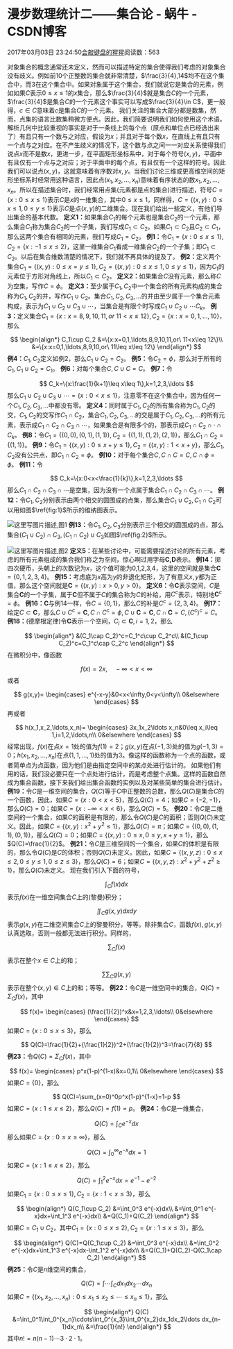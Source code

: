 
# 漫步数理统计二——集合论 - 蜗牛 - CSDN博客


2017年03月03日 23:24:50[会敲键盘的猩猩](https://me.csdn.net/u010182633)阅读数：563


对象集合的概念通常还未定义，然而可以描述特定的集合使得我们考虑的对象集合没有歧义。例如前10个正整数的集合就非常清楚，$\frac{3}{4},14$均不在这个集合中，而3在这个集合中。如果对象属于这个集合，我们就说它是集合的元素，例如如果$C$表示$0\leq x\leq 1$的$x$集合，那么$\frac{3}{4}$就是集合$C$的一个元素，$\frac{3}{4}$是集合$C$的一个元素这个事实可以写成$\frac{3}{4}\in C$，更一般得，$c\in C$意味着$c$是集合$C$的一个元素。
我们关注的集合大部分都是数集，然而，点集的语言比数集稍微方便点。因此，我们简要说明我们如何使用这个术语。 解析几何中比较重视的事实是对于一条线上的每个点（原点和单位点已经选出来了）有且只有一个数与之对应，假设为$x$；并且对于每个数$x$，在直线上有且只有一个点与之对应。在不产生歧义的情况下，这个数与点之间一一对应关系使得我们说点$x$而不是数$x$，更进一步，在平面矩形坐标系中，对于每个符号$(x,y)$，平面中有且仅有一个点与之对应；对于平面中的每个点，有且仅有一个这样的符号。因此我们可以说点$(x,y)$，这就意味着有序数对$x,y$。当我们讨论三维或更高维空间的矩形坐标系时经常用这种语言，因此点$(x_1,x_2,\ldots,x_n)$意味着有序状态的数$x_1,x_2,\ldots,x_n$。所以在描述集合时，我们经常用点集(元素都是点的集合)进行描述，符号$C=\{x:0\leq x\leq 1\}$表示$C$是$x$的一维集合，其中$0\leq x\leq 1$，同样得，$C=\{(x,y):0\leq x\leq 1,0\leq y\leq 1\}$表示$C$是点$(x,y)$的二维集合。现在我们给出一些定义，有他们导出集合的基本代数。
$\textbf{定义1：}$如果集合$C_1$的每个元素也是集合$C_2$的一个元素，那么集合$C_1$称为集合$C_2$的一个子集，我们写成$C_1\subset C_2$。如果$C_1\subset C_2$且$C_2\subset C_1$，那么这两个集合有相同的元素，我们写成$C_1=C_2$。
$\textbf{例1：}$令$C_1=\{x:0\leq x\leq 1\},C_2=\{x:-1\leq x\leq 2\}$，这里一维集合$C_1$看成一维集合$C_2$的一个子集；即$C_1\subset C_2$。以后在集合维数清楚的情况下，我们就不再具体的提及了。
$\textbf{例2：}$定义两个集合$C_1=\{(x,y):0\leq x=y\leq 1\},C_2=\{(x,y):0\leq x\leq 1,0\leq y\leq 1\}$，因为$C_1$的元素位于方形对角线上，所以$C_1\subset C_2$。
$\textbf{定义2：}$如果集合$C$没有元素，那么称$C$为空集，写作$C=\phi$。
$\textbf{定义3：}$至少属于$C_1,C_2$中一个集合的所有元素构成的集合称为$C_1,C_2$的并，写作$C_1\cup C_2$。集合$C_1,C_2,C_3,\ldots$的并由至少属于一个集合元素构成，表示为$C_1\cup C_2\cup C_3\cup\cdots$，当集合是有限个时写成$C_1\cup C_2\cup\cdots C_k$。
$\textbf{例3：}$定义集合$C_1=\{x:x=8,9,10,11,or\ 11<x\leq 12\},C_2=\{x:x=0,1,\ldots,10\}$，那么

$$
\begin{align*}
C_1\cup C_2
&=\{x:x=0,1,\ldots,8,9,10,11,or\ 11<x\leq 12\}\\
&=\{x:x=0,1,\ldots,8,9,10,or\ 11\leq x\leq 12\}
\end{align*}
$$
$\textbf{例4：}$$C_1,C_2$定义如例2，那么$C_1\cup C_2=C_2$。
$\textbf{例5：}$令$C_2=\phi$，那么对于所有的$C_1,C_1\cup C_2=C_1$。
$\textbf{例6：}$对每个集合$C,C\cup C=C$。
$\textbf{例7：}$令

$$
C_k=\{x:\frac{1}{k+1}\leq x\leq 1\},k=1,2,3,\ldots
$$
那么$C_1\cup C_2\cup C_3\cup\cdots=\{x:0<x\leq 1\}$，注意零不在这个集合中，因为任何一个$C_1,C_2,C_3,\ldots$中都没有零。
$\textbf{定义4：}$同时属于$C_1,C_2$的所有集合称为$C_1,C_2$的交，$C_1,C_2$的交写作$C_1\cap C_2$，集合$C_1,C_2,C_3,\ldots$的交是属于$C_1,C_2,C_3,\ldots$的所有元素，表示成$C_1\cap C_2\cap C_3\cap\cdots$，如果集合是有限多个的，那表示成$C_1\cap C_2\cap\cdot\cap C_k$。
$\textbf{例8：}$令$C_1=\{(0,0),(0,1),(1,1)\},C_2=\{(1,1),(1,2),(2,1)\}$，那么$C_1\cap C_2=\{(1,1)\}$。
$\textbf{例9：}$令$C_1=\{(x,y):0\leq x+y\leq 1\},C_2=\{(x,y):1<x+y\}$，那么$C_1,C_2$没有公共点，即$C_1\cap C_2=\phi$。
$\textbf{例10：}$对于每个集合$C,C\cap C=C,C\cap\phi=\phi$。
$\textbf{例11：}$令

$$
C_k=\{x:0<x<\frac{1}{k}\},k=1,2,3,\ldots
$$
那么$C_1\cap C_2\cap C_3\cap\cdots$是空集，因为没有一个点属于集合$C_1\cap C_2\cap C_3\cap\cdots$。
$\textbf{例12：}$令$C_1,C_2$分别表示由两个相交的圆围成的点集，那么集合$C_1\cup C_2,C_1\cap C_2$可以用如图$\ref{fig:1}$所示的维纳图表示。

![这里写图片描述](https://img-blog.csdn.net/20170303232043145?watermark/2/text/aHR0cDovL2Jsb2cuY3Nkbi5uZXQvdTAxMDE4MjYzMw==/font/5a6L5L2T/fontsize/400/fill/I0JBQkFCMA==/dissolve/70/gravity/SouthEast)[ ](https://img-blog.csdn.net/20170303232043145?watermark/2/text/aHR0cDovL2Jsb2cuY3Nkbi5uZXQvdTAxMDE4MjYzMw==/font/5a6L5L2T/fontsize/400/fill/I0JBQkFCMA==/dissolve/70/gravity/SouthEast)
图1
$\textbf{例13：}$令$C_1,C_2,C_3$分别表示三个相交的圆围成的点，那么集合$(C_1\cup C_2)\cap C_3,(C_1\cap C_2)\cup C_3$如图$\ref{fig:2}$所示。

![这里写图片描述](https://img-blog.csdn.net/20170303232132885?watermark/2/text/aHR0cDovL2Jsb2cuY3Nkbi5uZXQvdTAxMDE4MjYzMw==/font/5a6L5L2T/fontsize/400/fill/I0JBQkFCMA==/dissolve/70/gravity/SouthEast)[ ](https://img-blog.csdn.net/20170303232132885?watermark/2/text/aHR0cDovL2Jsb2cuY3Nkbi5uZXQvdTAxMDE4MjYzMw==/font/5a6L5L2T/fontsize/400/fill/I0JBQkFCMA==/dissolve/70/gravity/SouthEast)
图2
$\textbf{定义5：}$在某些讨论中，可能需要描述讨论的所有元素，考虑的所有元素组成的集合我们称之为空间，惊心啊过用字母$\textbf{C,D}$表示。
$\textbf{例14：}$掷四次硬币，头朝上的次数记为$x$，这个值可能为0,1,2,3,4，这里的空间就是集合$\textbf{C}=\{0,1,2,3,4\}$。
$\textbf{例15：}$考虑底为$x$高为$y$的非退化矩形，为了有意义$x,y$都为正值，那么这个空间就是$\textbf{C}=\{(x,y):x>0,y>0\}$。
$\textbf{定义6：}$令$\textbf{C}$表示空间，$C$是集合$\textbf{C}$的一个子集，属于$\textbf{C}$但不属于$C$的集合称为$C$的补给，用$C^c$表示，特别地$\textbf{C}^c=\phi$。
$\textbf{例16：}$$\textbf{C}$与例14一样，令$C=\{0,1\}$，那么$C$的补是$C^c=\{2,3,4\}$。
$\textbf{例17：}$给定$C\subset\textbf{C}$，那么$C\cup C^c=\textbf{C},C\cap C^c=\phi,C\cup\textbf{C}=\textbf{C},C\cap\textbf{C}=C,(C^c)^c=C$。
$\textbf{例18：}$(德摩根定律)令$\textbf{C}$表示一个空间，$C_i\subset\textbf{C},i=1,2$，那么

$$
\begin{align*}
&(C_1\cap C_2)^c=C_1^c\cup C_2^c\\
&(C_1\cup C_2)^c=C_1^c\cap C_2^c
\end{align*}
$$
在微积分中，像函数

$$
f(x)=2x,\quad -\infty<x<\infty
$$
或者

$$
g(x,y)=
\begin{cases}
e^{-x-y}&0<x<\infty,0<y<\infty\\
0&elsewhere
\end{cases}
$$
再或者

$$
h(x_1,x_2,\ldots,x_n)=
\begin{cases}
3x_1x_2\ldots x_n&0\leq x_i\leq 1,i=1,2,\ldots,n\\
0&elsewhere
\end{cases}
$$
经常出现，$f(x)$在点$x=1$处的值为$f(1)=2$；$g(x,y)$在点$(-1,3)$处的值为$g(-1,3)=0$；$h(x_1,x_2,\ldots,x_n)$在点$(1,1,\ldots,1)$处的值为3。像这样的函数称为一个点的函数，或者简单点为点函数，因为他们是由指定空间中的某点处进行估计的。
如果他们有用的话，我们没必要只在一个点处进行估计，而是考虑整个点集。这样的函数自然成为集合函数，接下来我们给出集合函数的实例以及对某些简单的集合进行估计。
$\textbf{例19：}$令$C$是一维空间的集合，$Q(C)$等于$C$中正整数的总数，那么$Q(C)$是集合$C$的一个函数，因此，如果$C=\{x:0<x<5\}$，那么$Q(C)=4$；如果$C=\{-2,-1\}$，那么$Q(C)=0$；如果$C=\{x:-\infty<x<6\}$，那么$Q(C)=5$。
$\textbf{例20：}$令$C$是二维空间的一个集合，如果$C$的面积是有限的，那么令$Q(C)$是$C$的面积；否则$Q(C)$未定义。因此，如果$C=\{(x,y):x^2+y^2\leq 1\}$，那么$Q(C)=\pi$；如果$C=\{(0,0),(1,1),(0,1)\}$，那么$Q(C)=0$；如果$C=\{(x,y):0\leq x,0\leq y,x+y\leq 1\}$，那么$Q(C)=\frac{1}{2}$。
$\textbf{例21：}$令$C$是三维空间的一个集合，如果$C$的体积是有限的，那么令$Q(C)$是$C$的体积；否则$Q(C)$未定义。因此，如果$C=\{(x,y,z):0\leq x\leq 2,0\leq y\leq 1,0\leq z\leq 3\}$，那么$Q(C)=6$；如果$C=\{(x,y,z):x^2+y^2+z^2\geq 1\}$，那么$Q(C)$未定义。
现在我们引入下面的符号，

$$
\int_C f(x)dx
$$
表示$f(x)$在一维空间集合$C$上的(黎曼)积分；

$$
\iint_C g(x,y)dxdy
$$
表示$g(x,y)$在二维空间集合$C$上的黎曼积分，等等。除非集合$C$，函数$f(x),g(x,y)$认真选取，否则一般都无法进行积分。同样的，

$$
\sum_C f(x)
$$
表示在整个$x\in C$上的和；

$$
\sum\sum_C g(x,y)
$$
表示在整个$(x,y)\in C$上的和；等等。
$\textbf{例22：}$令$C$是一维空间中的集合，$Q(C)=\Sigma_C f(x)$，其中

$$
f(x)=
\begin{cases}
(\frac{1}{2})^x&x=1,2,3,\ldots\\
0&elsewhere
\end{cases}
$$
如果$C=\{x:0\leq x\leq 3\}$，那么

$$
Q(C)=\frac{1}{2}+(\frac{1}{2})^2+(\frac{1}{2})^3=\frac{7}{8}
$$
$\textbf{例23：}$令$Q(C)=\Sigma_C f(x)$，其中

$$
f(x)=
\begin{cases}
p^x(1-p)^(1-x)&x=0,1\\
0&elsewhere
\end{cases}
$$
如果$C=\{0\}$，那么

$$
Q(C)=\sum_(x=0)^0p^x(1-p)^{1-x}=1-p
$$
如果$C=\{x:1\leq x\leq 2\}$，那么$Q(C)=f(1)=p$。
$\textbf{例24：}$令$C$是一维集合，

$$
Q(C)=\int_C e^{-x}dx
$$
那么如果$C=\{x:0\leq x\leq\infty\}$，那么

$$
Q(C)=\int_0^\infty e^{-x}dx=1
$$
如果$C=\{x:1\leq x\leq 2\}$，那么

$$
Q(C)=\int_1^2 e^{-x}dx=e^{-1}-e^{-2}
$$
如果$C_1=\{x:0\leq x\leq 1\},C_2=\{x:1<x\leq 3\}$，那么

$$
\begin{align*}
Q(C_1\cup C_2)
&=\int_0^3 e^{-x}dx\\
&=\int_0^1 e^{-x}dx+\int_1^3 e^{-x}dx\\
&=Q(C_1)+Q(C_2)
\end{align*}
$$
如果$C=C_1\cup C_2$，其中$C_1=\{x:0\leq x\leq 2\},C_2=\{x:1\leq x\leq 3\}$，那么

$$
\begin{align*}
Q(C)=Q(C_1\cup C_2)
&=\int_0^3 e^{-x}dx\\
&=\int_0^2 e^{-x}dx+\int_1^3 e^{-x}dx-\int_1^2 e^{-x}dx\\
&=Q(C_1)+Q(C_2)-Q(C_1\cap C_2)
\end{align*}
$$
$\textbf{例25：}$令$C$是$n$维空间的集合，

$$
Q(C)=\int\cdots\int_Cdx_1dx_2\cdots dx_n
$$
如果$C=\{(x_1,x_2,\ldots,x_n):0\leq x_1\leq x_2\leq\cdots\leq x_n\leq 1\}$，那么

$$
\begin{align*}
Q(C)
&=\int_0^1\int_0^{x_n}\cdots\int_0^{x_3}\int_0^{x_2}dx_1dx_2\ldots dx_{n-1}dx_n\\
&=\frac{1}{n!}
\end{align*}
$$
其中$n!=n(n-1)\cdots3\cdot2\cdot1$。

